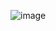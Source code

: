 ![image](https://github.com/emogooo/Askeri-Havacilik-Gorev-Senaryosu-Olusturma-Programi/assets/58745898/ef6faaf7-9747-4013-9441-f4e012840328)
